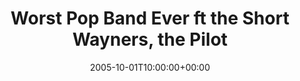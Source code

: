 ---
templateKey: event
guid: 0892c1a6-6eab-11ea-99c5-002590d1d1b0
date: 2005-10-01T10:00:00+00:00
eventTime: '3:30-6:30pm'
title: Worst Pop Band Ever ft the Short Wayners, the Pilot
artist: Worst Pop Band Ever ft the Short Wayners
city: Toronto
venue: the Pilot
group: Tim Shia
guests: Dafydd Hughes, Drew Birston, Chris Gale, William Carn, Tim Shia
---
